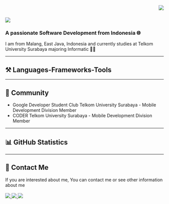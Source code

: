 <img align="right" src="https://visitor-badge.laobi.icu/badge?page_id=ikoyozu11.ikoyozu11" />

<h1 align="left">
    <img src="https://readme-typing-svg.herokuapp.com/?font=Righteous&size=35&color=F7AA00&center=false&vCenter=true&width=800&height=70&duration=4000&pause=500&lines=Hi+There!+👋+%2C+I'm+Okky+Rangga+Pratama+😁;"/>
</h1>

<h3 align="left">A passionate Software Development from Indonesia 🌐</h3>
  <div align="left">  
    I am from Malang, East Java, Indonesia and currently studies at Telkom University Surabaya majoring Informatic 🧑‍💻
  </div>

<hr/>
 
<h2 align="left">⚒️ Languages-Frameworks-Tools</h2>

<hr/>

<h2 align="left">👥 Community</h2>

- Google Developer Student Club Telkom University Surabaya - Mobile Development Division Member
- CODER Telkom University Surabaya - Mobile Development Division Member

<hr/>

<h2 align="left">📊 GitHub Statistics</h2>

<hr/>

<h2 align="left">📱 Contact Me</h2>
  <div align="left"> 
    If you are interested about me, You can contact me or see other information about me
  </div>
  <br/>
  <div align="left"> 
    <a href="mailto:ikoyozu@gmail.com">
      <img src="https://img.shields.io/badge/Gmail-333333?style=for-the-badge&logo=gmail&logoColor=red" />
    </a>
        <a href="https://www.instagram.com/okkypratamaaa_/" target="_blank">
      <img src="https://img.shields.io/badge/Instagram-E4405F?style=for-the-badge&logo=instagram&logoColor=white" target="_blank" />
    </a>
    <a href="https://linkedin.com/in/okky-rangga-pratama-10a11429a" target="_blank">
      <img src="https://img.shields.io/badge/LinkedIn-0077B5?style=for-the-badge&logo=linkedin&logoColor=white" target="_blank" />
    </a>
  </div>
